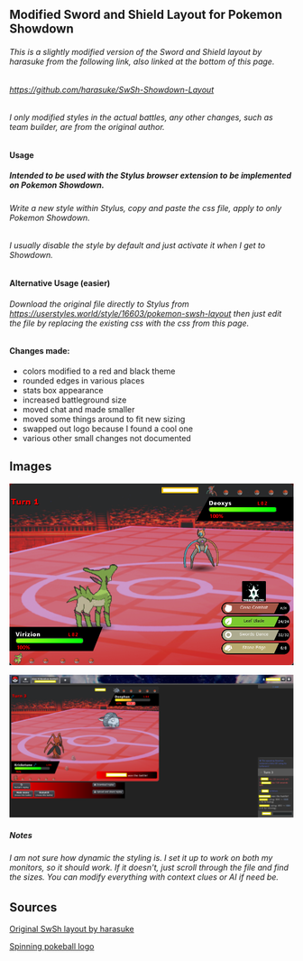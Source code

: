 ## Modified Sword and Shield Layout for Pokemon Showdown


###### This is a slightly modified version of the Sword and Shield layout by harasuke from the following link, also linked at the bottom of this page.
###### https://github.com/harasuke/SwSh-Showdown-Layout

###### I only modified styles in the actual battles, any other changes, such as team builder, are from the original author.
 
#### Usage
##### Intended to be used with the Stylus browser extension to be implemented on Pokemon Showdown. 
###### Write a new style within Stylus, copy and paste the css file, apply to only Pokemon Showdown.
###### I usually disable the style by default and just activate it when I get to Showdown.

#### Alternative Usage (easier)
###### Download the original file directly to Stylus from https://userstyles.world/style/16603/pokemon-swsh-layout then just edit the file by replacing the existing css with the css from this page. 

#### Changes made:
* colors modified to a red and black theme
* rounded edges in various places
* stats box appearance 
* increased battleground size
* moved chat and made smaller
* moved some things around to fit new sizing
* swapped out logo because I found a cool one
* various other small changes not documented


## Images

![This is an alt text.](https://raw.githubusercontent.com/C-Lee-Hamilton/Showdown-Layout/main/preview1.png "This is a sample image.")

![This is an alt text.](https://raw.githubusercontent.com/C-Lee-Hamilton/Showdown-Layout/main/previewx.png "This is a sample image.")

##### Notes
###### I am not sure how dynamic the styling is. I set it up to work on both my monitors, so it should work. If it doesn't, just scroll through the file and find the sizes. You can modify everything with context clues or AI if need be. 

## Sources

[Original SwSh layout by harasuke](https://github.com/harasuke/SwSh-Showdown-Layout)

[Spinning pokeball logo](https://dribbble.com/shots/2859472-go-animation)



